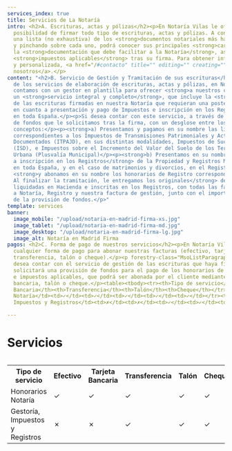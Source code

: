 ```yaml
---
services_index: true
title: Servicios de La Notaría
intro: <h2>A. Escrituras, actas y pólizas</h2><p>En Notaría Vilas le ofrecemos la
  posibilidad de firmar todo tipo de escrituras, actas y pólizas. A continuación verá
  una lista (no exhaustiva) de los <strong>documentos notariales más habituales</strong>,
  y pinchando sobre cada uno, podrá conocer sus principales <strong>características,</strong>
  la <strong>documentación que debe facilitar a la Notaría</strong>, así como los
  <strong>impuestos aplicables</strong> tras su firma. Para obtener información adicional
  y personalizada, <a href="/#contacto" title="" editing="" creating="">contacte con
  nosotros</a>.</p>
content: "<h2>B. Servicio de Gestión y Tramitación de sus escrituras</h2><p>Además
  de los servicios de elaboración de escrituras, actas y pólizas, en Notaría Vilas
  contamos con un gestor en plantilla para ofrecer <strong>a nuestros clientes</strong>
  un <strong>servicio integral y completo</strong>, que incluye la <strong>gestión
  de las escrituras firmadas en nuestra Notaría que requieran una posterior tramitación,</strong>
  en cuanto a presentación y pago de Impuestos e inscripción en los Registros correspondientes
  en toda España.</p><p>Si desea contar con este servicio, a través de una provisión
  de fondos que le solicitamos tras la firma, con un desglose entre los distintos
  conceptos:</p><p><strong>a) Presentamos y pagamos en su nombre las liquidaciones</strong>
  correspondientes a los Impuestos de Transmisiones Patrimoniales y Actos Jurídicos
  Documentados (ITPAJD), en sus distintas modalidades, Impuestos de Sucesiones y Donaciones
  (ISD), e Impuestos sobre el Incremento del Valor del Suelo de los Terrenos de Naturaleza
  Urbana (Plusvalía Municipal)</p><p><strong>b) Presentamos en su nombre las escrituras
  a inscripción en los Registros</strong> de la Propiedad y Registros Mercantiles
  en toda España, y en el caso de matrimonios y divorcios, en el Registro Civil correspondiente,
  <strong>y abonamos en su nombre los honorarios de Registro correspondientes.</strong></p><p><strong>c)
  Al finalizar la tramitación, le entregamos los originales</strong> de sus escrituras
  liquidadas en Hacienda e inscritas en los Registros, con todas las facturas correspondientes
  a Notaría, Registro y nuestra factura de gestión, junto con el importe sobrante
  de la provisión de fondos.</p>"
template: services
banner:
  image_mobile: "/upload/notaria-en-madrid-firma-xs.jpg"
  image_tablet: "/upload/notaria-en-madrid-firma-md.jpg"
  image_desktop: "/upload/notaria-en-madrid-firma-lg.jpg"
  image_alt: Notaría en Madrid Firma
pagos: <h2>C. Forma de pago de nuestros servicios</h2><p>En Notaría Vilas admitimos
  cualquier forma de pago para abonar nuestras facturas (efectivo, tarjeta bancaria,
  transferencia, talón o cheque).</p><p forestry-class="MsoListParagraphCxSpLast">Si
  desea contar con el servicio de gestión de las escrituras que haya firmado, se le
  solicitará una provisión de fondos para el pago de los honorarios de Registro, gestoría
  e impuestos aplicables, que podrá ser abonada por el cliente mediante transferencia
  bancaria, talón o cheque.</p><table><tbody><tr><th>Tipo de servicio</th><th>Efectivo</th><th>Tarjeta
  Bancaria</th><th>Transferencia</th><th>Talón</th><th>Cheque</th></tr><tr><td>Honorarios
  Notaría</td><td>✓</td><td>✓</td><td>✓</td><td>✓</td><td>✓</td></tr><tr><td>Gestoría,
  Impuestos y Registros</td><td>✗</td><td>✗</td><td>✓</td><td>✓</td><td>✓</td></tr></tbody></table>

---
```

<Banner 
    :text="$page.frontmatter.banner.banner_text"
    :image="$page.frontmatter.banner.image_desktop"
    :image_mobile="$page.frontmatter.banner.image_mobile"
    :image_tablet="$page.frontmatter.banner.image_tablet"
    :image_alt="$page.frontmatter.banner.image_alt" />

# Servicios

<TextBlock :intro="$page.frontmatter.intro" />
<!--
<Title 
    :title="$page.frontmatter.services_title" 
    :pretitle="$page.frontmatter.services_pre_title" />
-->

<ServicesList />

<TextBlock :intro="$page.frontmatter.content" />

<div style="overflow-x:auto;">
  <table>
      <tr>
          <th>Tipo de servicio</th>
          <th>Efectivo</th>
          <th>Tarjeta Bancaria</th>
          <th>Transferencia</th>
          <th>Talón</th>
          <th>Cheque</th>
      </tr>
      <tr>
          <td>Honorarios Notaría</td>
          <td>✓</td>
          <td>✓</td>
          <td>✓</td>
          <td>✓</td>
          <td>✓</td>
      </tr>
      <tr>
          <td>Gestoría, Impuestos y Registros</td>
          <td>✗</td>
          <td>✗</td>
          <td>✓</td>
          <td>✓</td>
          <td>✓</td>
      </tr>
  </table>
</div>